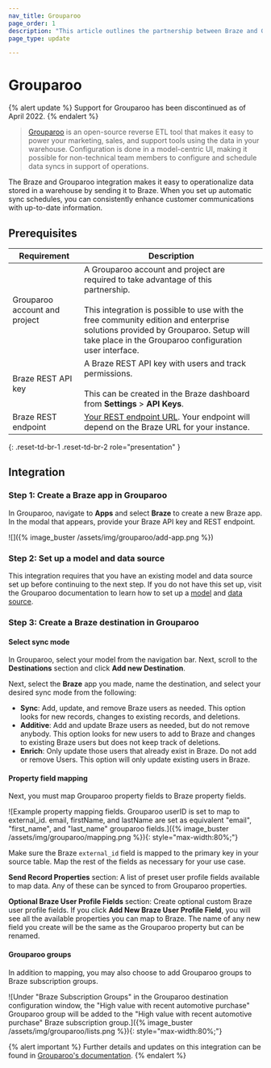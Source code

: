 ```yaml
---
nav_title: Grouparoo
page_order: 1
description: "This article outlines the partnership between Braze and Grouparoo, a open-source reverse ETL tool that makes it easy to power your Marketing, Sales, and Support tools using the data in your data warehouse."
page_type: update

---
```


# Grouparoo

{% alert update %}
Support for Grouparoo has been discontinued as of April 2022.
{% endalert %}

> [Grouparoo](https://www.grouparoo.com/) is an open-source reverse ETL tool that makes it easy to power your marketing, sales, and support tools using the data in your warehouse. Configuration is done in a model-centric UI, making it possible for non-technical team members to configure and schedule data syncs in support of operations.

The Braze and Grouparoo integration makes it easy to operationalize data stored in a warehouse by sending it to Braze. When you set up automatic sync schedules, you can consistently enhance customer communications with up-to-date information.

## Prerequisites

| Requirement | Description |
| ----------- | ----------- |
| Grouparoo account and project | A Grouparoo account and project are required to take advantage of this partnership.<br><br>This integration is possible to use with the free community edition and enterprise solutions provided by Grouparoo. Setup will take place in the Grouparoo configuration user interface. |
| Braze REST API key | A Braze REST API key with users and track permissions. <br><br> This can be created in the Braze dashboard from **Settings** > **API Keys**. |
| Braze REST endpoint | [Your REST endpoint URL](https://www.grouparoo.com/). Your endpoint will depend on the Braze URL for your instance. |
{: .reset-td-br-1 .reset-td-br-2 role="presentation" }

## Integration

### Step 1: Create a Braze app in Grouparoo

In Grouparoo, navigate to **Apps** and select **Braze** to create a new Braze app. In the modal that appears, provide your Braze API key and REST endpoint.

![]({% image_buster /assets/img/grouparoo/add-app.png %})

### Step 2: Set up a model and data source

This integration requires that you have an existing model and data source set up before continuing to the next step. If you do not have this set up, visit the Grouparoo documentation to learn how to set up a [model](https://www.grouparoo.com/docs/config/models) and [data source](https://www.grouparoo.com/docs/config/sources).

### Step 3: Create a Braze destination in Grouparoo

#### Select sync mode

In Grouparoo, select your model from the navigation bar. Next, scroll to the **Destinations** section and click **Add new Destination**.

Next, select the **Braze** app you made, name the destination, and select your desired sync mode from the following:
- **Sync**: Add, update, and remove Braze users as needed. This option looks for new records, changes to existing records, and deletions.
- **Additive**: Add and update Braze users as needed, but do not remove anybody. This option looks for new users to add to Braze and changes to existing Braze users but does not keep track of deletions.
- **Enrich**: Only update those users that already exist in Braze. Do not add or remove Users. This option will only update existing users in Braze.

#### Property field mapping

Next, you must map Grouparoo property fields to Braze property fields. 

![Example property mapping fields. Grouparoo userID is set to map to external_id. email, firstName, and lastName are set as equivalent "email", "first_name", and "last_name" grouparoo fields.]({% image_buster /assets/img/grouparoo/mapping.png %}){: style="max-width:80%;"}

Make sure the Braze `external_id` field is mapped to the primary key in your source table. Map the rest of the fields as necessary for your use case.

**Send Record Properties** section: A list of preset user profile fields available to map data. Any of these can be synced to from Grouparoo properties.

**Optional Braze User Profile Fields** section: Create optional custom Braze user profile fields. If you click **Add New Braze User Profile Field**, you will see all the available properties you can map to Braze. The name of any new field you create will be the same as the Grouparoo property but can be renamed.

#### Grouparoo groups

In addition to mapping, you may also choose to add Grouparoo groups to Braze subscription groups. 

![Under "Braze Subscription Groups" in the Grouparoo destination configuration window, the "High value with recent automotive purchase" Grouparoo group will be added to the "High value with recent automotive purchase" Braze subscription group.]({% image_buster /assets/img/grouparoo/lists.png %}){: style="max-width:80%;"}

{% alert important %}
Further details and updates on this integration can be found in [Grouparoo's documentation](https://www.grouparoo.com/docs/integrations/grouparoo-braze).
{% endalert %}

